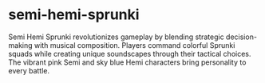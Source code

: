 # semi-hemi-sprunki
Semi Hemi Sprunki revolutionizes gameplay by blending strategic decision-making with musical composition. Players command colorful Sprunki squads while creating unique soundscapes through their tactical choices. The vibrant pink Semi and sky blue Hemi characters bring personality to every battle.
